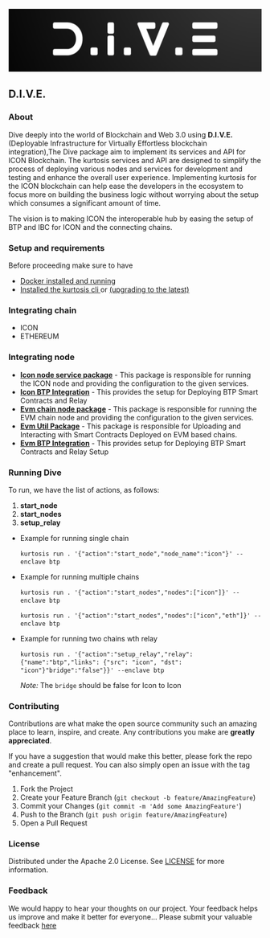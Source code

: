 ![DIVE](img/DIVE.png)

## D.I.V.E.

### About

Dive deeply into the world of Blockchain and Web 3.0 using **D.I.V.E.** (Deployable Infrastructure for Virtually Effortless blockchain integration),The Dive package aim to implement its services and API for ICON Blockchain. The kurtosis services and API are designed to simplify the process of deploying various nodes and services for development and testing and enhance the overall user experience. Implementing kurtosis for the ICON blockchain can help ease the developers in the ecosystem to focus more on building the business logic without worrying about the setup which consumes a significant amount of time.

The vision is to making ICON the interoperable hub by easing the setup of BTP and IBC for ICON and the connecting chains.

### Setup and requirements

Before proceeding make sure to have

- [Docker installed and running](https://docs.kurtosis.com/install#i-install--start-docker)
- [Installed the kurtosis cli ](https://docs.kurtosis.com/install#ii-install-the-cli) or [(upgrading to the latest)](https://docs.kurtosis.com/upgrade)

### Integrating chain

 - ICON  
 - ETHEREUM

### Integrating node

- [**Icon node service package**](./jvm) - This package is responsible for running the ICON node and providing the configuration to the given services.
- [**Icon BTP Integration**](./jvm) - This provides the setup for Deploying BTP Smart Contracts and Relay
- [**Evm chain node package**](./evm/) - This package is responsible for running the EVM chain node and providing the configuration to the given services.
- [**Evm Util Package**](./evm/) - This package is responsible for Uploading and Interacting with Smart Contracts Deployed on EVM based chains.
- [**Evm BTP Integration**](./evm/) - This provides setup for Deploying BTP Smart Contracts and Relay Setup

### Running Dive

To run, we have the list of actions, as follows:

1. **start_node**
2. **start_nodes**
3. **setup_relay**

- Example for running single chain

    ```
    kurtosis run . '{"action":"start_node","node_name":"icon"}' --enclave btp
    ```

- Example for running multiple chains

    ```
    kurtosis run . '{"action":"start_nodes","nodes":["icon"]}' --enclave btp
    ```

    ```
    kurtosis run . '{"action":"start_nodes","nodes":["icon","eth"]}' --enclave btp
    ```

- Example for running two chains wth relay

    ```
    kurtosis run . '{"action":"setup_relay","relay":{"name":"btp","links": {"src": "icon", "dst": "icon"}"bridge":"false"}}' --enclave btp
    ```
    *Note:* The `bridge` should be false for Icon to Icon

 ### Contributing

Contributions are what make the open source community such an amazing place to learn, inspire, and create. Any contributions you make are **greatly appreciated**.

If you have a suggestion that would make this better, please fork the repo and create a pull request. You can also simply open an issue with the tag "enhancement".

1. Fork the Project
2. Create your Feature Branch (`git checkout -b feature/AmazingFeature`)
3. Commit your Changes (`git commit -m 'Add some AmazingFeature'`)
4. Push to the Branch (`git push origin feature/AmazingFeature`)
5. Open a Pull Request

### License

Distributed under the Apache 2.0 License. See [LICENSE](./LICENSE) for more information.

### Feedback 

We would happy to hear your thoughts on our project. Your feedback helps us improve and make it better for everyone... Please submit your valuable feedback [here](https://docs.google.com/forms/d/e/1FAIpQLScnesE-4IWPrFQ-W2FbRXHyQz8i_C0BVjIP_aWaxKe3myTgyw/viewform?usp=sharing)



